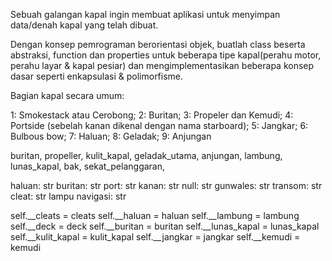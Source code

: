Sebuah galangan kapal ingin membuat aplikasi untuk menyimpan data/denah kapal yang telah dibuat.

Dengan konsep pemrograman berorientasi objek, buatlah class beserta abstraksi, function dan properties untuk beberapa tipe kapal(perahu motor, perahu layar & kapal pesiar) dan mengimplementasikan beberapa konsep dasar seperti enkapsulasi & polimorfisme.

Bagian kapal secara umum:

1: Smokestack atau Cerobong;
2: Buritan;
3: Propeler dan Kemudi;
4: Portside (sebelah kanan dikenal dengan nama starboard);
5: Jangkar;
6: Bulbous bow;
7: Haluan;
8: Geladak;
9: Anjungan


 buritan, propeller, kulit_kapal, geladak_utama, anjungan, lambung, lunas_kapal, bak, sekat_pelanggaran,

 haluan: str buritan: str port: str kanan: str null: str gunwales: str transom: str cleat: str lampu navigasi: str


 self.__cleats = cleats
        self.__haluan = haluan
        self.__lambung = lambung
        self.__deck = deck
        self.__buritan = buritan
        self.__lunas_kapal = lunas_kapal
        self.__kulit_kapal = kulit_kapal
        self.__jangkar = jangkar
        self.__kemudi = kemudi